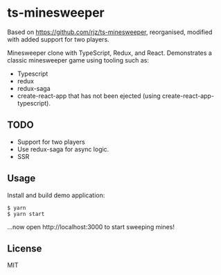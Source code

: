 # ts-minesweeper

Based on https://github.com/rjz/ts-minesweeper, reorganised, modified with added support for two players.

Minesweeper clone with TypeScript, Redux, and React. Demonstrates a classic minesweeper game using tooling such as:

* Typescript
* redux
* redux-saga
* create-react-app that has not been ejected (using create-react-app-typescript).

## TODO

* Support for two players
* Use redux-saga for async logic.
* SSR

## Usage

Install and build demo application:

    $ yarn
    $ yarn start

...now open http://localhost:3000 to start sweeping mines!

## License

MIT
